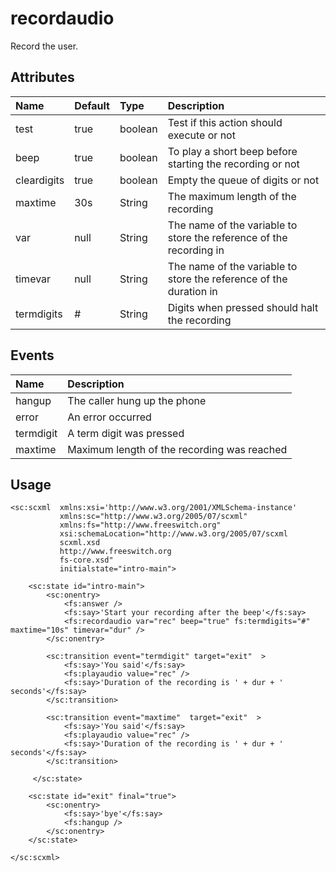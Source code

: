 # recordaudio #
Record the user.

## Attributes ##
| **Name**      | **Default** | **Type**      | **Description**                                  |
|:--------------|:------------|:--------------|:-------------------------------------------------|
| test          | true        | boolean       | Test if this action should execute or not        |
| beep          | true        | boolean       | To play a short beep before starting the recording or not|
| cleardigits   | true        | boolean       | Empty the queue of digits or not                 |
| maxtime       | 30s         | String        | The maximum length of the recording              |
| var           | null        | String        | The name of the variable to store the reference of the recording in |
| timevar       | null        | String        | The name of the variable to store the reference of the duration in |
| termdigits    | #           | String        | Digits when pressed should halt the recording    |

## Events ##
| **Name**      | **Description** |
|:--------------|:----------------|
| hangup        | The caller hung up the phone |
| error         | An error occurred      |
| termdigit     | A term digit was pressed |
| maxtime       | Maximum length of the recording was reached |

## Usage ##

```
<sc:scxml  xmlns:xsi='http://www.w3.org/2001/XMLSchema-instance'
           xmlns:sc="http://www.w3.org/2005/07/scxml"
           xmlns:fs="http://www.freeswitch.org"
           xsi:schemaLocation="http://www.w3.org/2005/07/scxml 
           scxml.xsd
           http://www.freeswitch.org 
           fs-core.xsd"
           initialstate="intro-main">
              
    <sc:state id="intro-main">
        <sc:onentry>
            <fs:answer /> 
            <fs:say>'Start your recording after the beep'</fs:say>
            <fs:recordaudio var="rec" beep="true" fs:termdigits="#" maxtime="10s" timevar="dur" />
        </sc:onentry>
        
        <sc:transition event="termdigit" target="exit"  >
            <fs:say>'You said'</fs:say>
            <fs:playaudio value="rec" />
            <fs:say>'Duration of the recording is ' + dur + ' seconds'</fs:say>
        </sc:transition>
        
        <sc:transition event="maxtime"  target="exit"  >
            <fs:say>'You said'</fs:say>
            <fs:playaudio value="rec" />
            <fs:say>'Duration of the recording is ' + dur + ' seconds'</fs:say>
        </sc:transition>
            
     </sc:state>    
        
    <sc:state id="exit" final="true">
        <sc:onentry>
            <fs:say>'bye'</fs:say>
            <fs:hangup />
        </sc:onentry>                
    </sc:state>
    
</sc:scxml>

```